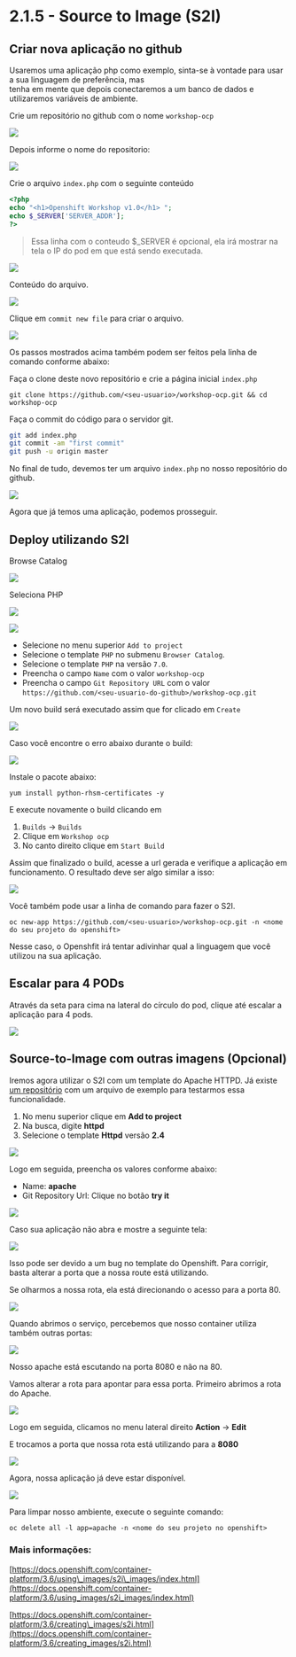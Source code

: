 # 2.1.5 - Source to Image \(S2I\)

## Criar nova aplicação no github

Usaremos uma aplicação php como exemplo, sinta-se à vontade para usar a sua linguagem de preferência, mas  
tenha em mente que depois conectaremos a um banco de dados e utilizaremos variáveis de ambiente.

Crie um repositório no github com o nome `workshop-ocp`

![](../../.gitbook/assets/selection_237.png)

Depois informe o nome do repositorio:

![](../../.gitbook/assets/selection_239%20%281%29.png)

Crie o arquivo `index.php` com o seguinte conteúdo

```php
<?php
echo "<h1>Openshift Workshop v1.0</h1> ";
echo $_SERVER['SERVER_ADDR'];
?>
```

> Essa linha com o conteudo $\_SERVER é opcional, ela irá mostrar na tela o IP do pod em que está sendo executada.

![](../../.gitbook/assets/selection_240%20%281%29.png)

Conteúdo do arquivo.

![](../../.gitbook/assets/selection_241%20%281%29.png)

Clique em `commit new file` para criar o arquivo.

![](../../.gitbook/assets/selection_242.png)

Os passos mostrados acima também podem ser feitos pela linha de comando conforme abaixo:

Faça o clone deste novo repositório e crie a página inicial `index.php`

```text
git clone https://github.com/<seu-usuario>/workshop-ocp.git && cd workshop-ocp
```

Faça o commit do código para o servidor git.

```bash
git add index.php
git commit -am "first commit"
git push -u origin master
```

No final de tudo, devemos ter um arquivo `index.php` no nosso repositório do github.

![](../../.gitbook/assets/selection_243%20%281%29.png)

Agora que já temos uma aplicação, podemos prosseguir.

## Deploy utilizando S2I

Browse Catalog

![](../../.gitbook/assets/selection_245.png)

Seleciona PHP

![](../../.gitbook/assets/selection_246%20%281%29.png)

![](../../.gitbook/assets/s2i-parte2%20%281%29.gif)

* Selecione no menu superior `Add to project`
* Selecione o template `PHP` no submenu `Browser Catalog`.
* Selecione o template `PHP` na versão `7.0`.
* Preencha o campo `Name` com o valor `workshop-ocp` 
* Preencha o campo `Git Repository URL` com o valor `https://github.com/<seu-usuario-do-github>/workshop-ocp.git`

Um novo build será executado assim que for clicado em `Create`

![](../../.gitbook/assets/selection_298.png)

Caso você encontre o erro abaixo durante o build:

![](../../.gitbook/assets/captura-de-tela-de-2018-02-22-14-15-01.png)

Instale o pacote abaixo:

```text
yum install python-rhsm-certificates -y
```

E execute novamente o build clicando em

1. `Builds` -&gt; `Builds`
2. Clique em `Workshop ocp`
3. No canto direito clique em `Start Build`

Assim que finalizado o build, acesse a url gerada e verifique a aplicação em funcionamento. O resultado deve ser algo similar a isso:

![](../../.gitbook/assets/selection_248%20%281%29.png)

Você também pode usar a linha de comando para fazer o S2I.

```text
oc new-app https://github.com/<seu-usuario>/workshop-ocp.git -n <nome do seu projeto do openshift>
```

Nesse caso, o Openshfit irá tentar adivinhar qual a linguagem que você utilizou na sua aplicação.

## Escalar para 4 PODs

Através da seta para cima na lateral do círculo do pod, clique até escalar a aplicação para 4 pods.

![](../../.gitbook/assets/scale-4.gif)

## Source-to-Image com outras imagens \(Opcional\)

Iremos agora utilizar o S2I com um template do Apache HTTPD. Já existe [um repositório](https://github.com/openshift/httpd-ex.git) com um arquivo de exemplo para testarmos essa funcionalidade.

1. No menu superior clique em **Add to project**
2. Na busca, digite **httpd**
3. Selecione o template **Httpd** versão **2.4**

![](../../.gitbook/assets/selection_060.png)

Logo em seguida, preencha os valores conforme abaixo:

* Name: **apache**
* Git Repository Url: Clique no botão **try it**

![](../../.gitbook/assets/select-apache.gif)

Caso sua aplicação não abra e mostre a seguinte tela:

![](../../.gitbook/assets/selection_061.png)

Isso pode ser devido a um bug no template do Openshift. Para corrigir, basta alterar a porta que a nossa route está utilizando.

Se olharmos a nossa rota, ela está direcionando o acesso para a porta 80.

![](../../.gitbook/assets/selection_062.png)

Quando abrimos o serviço, percebemos que nosso container utiliza também outras portas:

![](../../.gitbook/assets/selection_063%20%281%29.png)

Nosso apache está escutando na porta 8080 e não na 80.

Vamos alterar a rota para apontar para essa porta. Primeiro abrimos a rota do Apache.

![](../../.gitbook/assets/route.gif)

Logo em seguida, clicamos no menu lateral direito **Action** -&gt; **Edit**

E trocamos a porta que nossa rota está utilizando para a **8080**

![](../../.gitbook/assets/altera-porta.gif)

Agora, nossa aplicação já deve estar disponível.

![](../../.gitbook/assets/selection_064%20%281%29.png)

Para limpar nosso ambiente, execute o seguinte comando:

```text
oc delete all -l app=apache -n <nome do seu projeto no openshift>
```

### Mais informações:

[https://docs.openshift.com/container-platform/3.6/using\_images/s2i\_images/index.html](https://docs.openshift.com/container-platform/3.6/using_images/s2i_images/index.html)

[https://docs.openshift.com/container-platform/3.6/creating\_images/s2i.html](https://docs.openshift.com/container-platform/3.6/creating_images/s2i.html)

